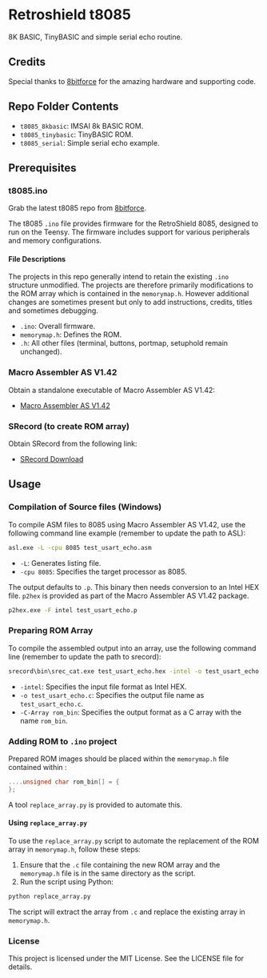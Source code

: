 # Retroshield t8085
 8K BASIC, TinyBASIC and simple serial echo routine.

## Credits

Special thanks to [8bitforce](https://8bitforce.com) for the amazing hardware and supporting code.

## Repo Folder Contents

- `t8085_8kbasic`: IMSAI 8k BASIC ROM.
- `t8085_tinybasic`: TinyBASIC ROM.
- `t8085_serial`:  Simple serial echo example.

## Prerequisites

### t8085.ino

Grab the latest t8085 repo from [8bitforce](https://gitlab.com/8bitforce).

The t8085 `.ino` file provides firmware for the RetroShield 8085, designed to run on the Teensy. The firmware includes support for various peripherals and memory configurations.

#### File Descriptions

The projects in this repo generally intend to retain the existing `.ino` structure unmodified. The projects are therefore primarily modifications to the ROM array which is contained in the `memorymap.h`. However additional changes are sometimes present but only to add instructions, credits, titles and sometimes debugging.

- `.ino`: Overall firmware. 
- `memorymap.h`: Defines the ROM.
- `.h`: All other files (terminal, buttons, portmap, setuphold remain unchanged).

### Macro Assembler AS V1.42

Obtain a standalone executable of Macro Assembler AS V1.42:
- [Macro Assembler AS V1.42](http://john.ccac.rwth-aachen.de:8000/as/download.html#WIN32)

### SRecord (to create ROM array)

Obtain SRecord from the following link:
- [SRecord Download](http://srecord.sourceforge.net/)

## Usage

### Compilation of Source files (Windows)

To compile ASM files to 8085 using Macro Assembler AS V1.42, use the following command line example (remember to update the path to ASL):
```sh
asl.exe -L -cpu 8085 test_usart_echo.asm
```
- `-L`: Generates listing file.
- `-cpu 8085`: Specifies the target processor as 8085.

The output defaults to `.p`. This binary then needs conversion to an Intel HEX file. `p2hex` is provided as part of the Macro Assembler AS V1.42 package.
```sh
p2hex.exe -F intel test_usart_echo.p
```

### Preparing ROM Array

To compile the assembled output into an array, use the following command line (remember to update the path to srecord):
```sh
srecord\bin\srec_cat.exe test_usart_echo.hex -intel -o test_usart_echo.c -C-Array rom_bin
```
- `-intel`: Specifies the input file format as Intel HEX.
- `-o test_usart_echo.c`: Specifies the output file name as `test_usart_echo.c`.
- `-C-Array rom_bin`: Specifies the output format as a C array with the name `rom_bin`.

### Adding ROM to `.ino` project

Prepared ROM images should be placed within the `memorymap.h` file contained within :
```cpp
....unsigned char rom_bin[] = {
};
```
A tool `replace_array.py` is provided to automate this.

#### Using `replace_array.py`

To use the `replace_array.py` script to automate the replacement of the ROM array in `memorymap.h`, follow these steps:

1. Ensure that the `.c` file containing the new ROM array and the `memorymap.h` file is in the same directory as the script.
2. Run the script using Python:
```sh
python replace_array.py
```
The script will extract the array from `.c` and replace the existing array in `memorymap.h`.

### License

This project is licensed under the MIT License. See the LICENSE file for details.


